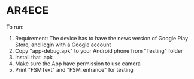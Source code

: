# AR4ECE
To run:
1. Requirement: The device has to have the news version of Google Play Store, and login with a Google account
2. Copy "app-debug.apk" to your Android phone from "Testing" folder
3. Install that .apk  
4. Make sure the App have permission to use camera
5. Print "FSMText" and "FSM_enhance" for testing

